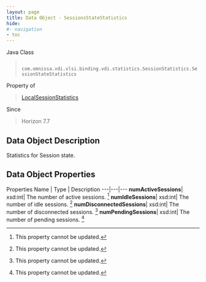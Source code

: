 ```yaml
---
layout: page
title: Data Object - SessionsStateStatistics
hide:
#- navigation
- toc
---
```






Java Class
> ` com.omnissa.vdi.vlsi.binding.vdi.statistics.SessionStatistics.SessionStateStatistics`

Property of
> [LocalSessionStatistics](vdi.statistics.SessionStatistics.LocalSessionStatistics.md#field_detail)

Since
> Horizon 7.7


## Data Object Description

Statistics for Session state.

## Data Object Properties
Properties
Name |  Type |  Description
---|---|---
**numActiveSessions**|  xsd:int|  The number of active sessions. [^2]
**numIdleSessions**|  xsd:int|  The number of idle sessions. [^2]
**numDisconnectedSessions**|  xsd:int|  The number of disconnected sessions. [^2]
**numPendingSessions**|  xsd:int|  The number of pending sessions. [^2]


 


[^2]: This property cannot be updated.
